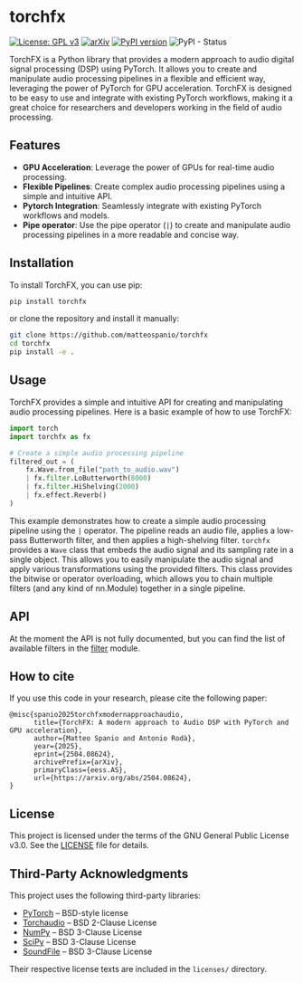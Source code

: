 # torchfx

[![License: GPL v3](https://img.shields.io/badge/License-GPLv3-blue.svg)](https://www.gnu.org/licenses/gpl-3.0)
[![arXiv](https://img.shields.io/badge/arXiv-2504.08624-b31b1b.svg)](https://arxiv.org/abs/2504.08624)
[![PyPI version](https://badge.fury.io/py/torchfx.svg)](https://badge.fury.io/py/torchfx)
![PyPI - Status](https://img.shields.io/pypi/status/torchfx)

TorchFX is a Python library that provides a modern approach to audio digital signal processing (DSP) using PyTorch. It allows you to create and manipulate audio processing pipelines in a flexible and efficient way, leveraging the power of PyTorch for GPU acceleration.
TorchFX is designed to be easy to use and integrate with existing PyTorch workflows, making it a great choice for researchers and developers working in the field of audio processing.

## Features
- **GPU Acceleration**: Leverage the power of GPUs for real-time audio processing.
- **Flexible Pipelines**: Create complex audio processing pipelines using a simple and intuitive API.
- **Pytorch Integration**: Seamlessly integrate with existing PyTorch workflows and models.
- **Pipe operator**: Use the pipe operator (`|`) to create and manipulate audio processing pipelines in a more readable and concise way.

## Installation

To install TorchFX, you can use pip:

```bash
pip install torchfx
```
or clone the repository and install it manually:

```bash
git clone https://github.com/matteospanio/torchfx
cd torchfx
pip install -e .
```

## Usage

TorchFX provides a simple and intuitive API for creating and manipulating audio processing pipelines. Here is a basic example of how to use TorchFX:

```python
import torch
import torchfx as fx

# Create a simple audio processing pipeline
filtered_out = (
    fx.Wave.from_file("path_to_audio.wav")
    | fx.filter.LoButterworth(8000)
    | fx.filter.HiShelving(2000)
    | fx.effect.Reverb()
)
```

This example demonstrates how to create a simple audio processing pipeline using the `|` operator. The pipeline reads an audio file, applies a low-pass Butterworth filter, and then applies a high-shelving filter.
`torchfx` provides a `Wave` class that embeds the audio signal and its sampling rate in a single object. This allows you to easily manipulate the audio signal and apply various transformations using the provided filters. This class provides the bitwise or operator overloading, which allows you to chain multiple filters (and any kind of nn.Module) together in a single pipeline.

## API

At the moment the API is not fully documented, but you can find the list of available filters in the [filter](src/torchfx/filter/__init__.py) module.

## How to cite

If you use this code in your research, please cite the following paper:

```
@misc{spanio2025torchfxmodernapproachaudio,
      title={TorchFX: A modern approach to Audio DSP with PyTorch and GPU acceleration},
      author={Matteo Spanio and Antonio Rodà},
      year={2025},
      eprint={2504.08624},
      archivePrefix={arXiv},
      primaryClass={eess.AS},
      url={https://arxiv.org/abs/2504.08624},
}
```

## License

This project is licensed under the terms of the GNU General Public License v3.0. See the [LICENSE](LICENSE) file for details.

## Third-Party Acknowledgments

This project uses the following third-party libraries:

- [PyTorch](https://pytorch.org/) – BSD-style license
- [Torchaudio](https://pytorch.org/audio/) – BSD 2-Clause License
- [NumPy](https://numpy.org/) – BSD 3-Clause License
- [SciPy](https://scipy.org/) – BSD 3-Clause License
- [SoundFile](https://pysoundfile.readthedocs.io/) – BSD 3-Clause License

Their respective license texts are included in the `licenses/` directory.
